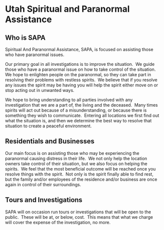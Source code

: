 # Utah Spiritual and Paranormal Assistance

## Who is SAPA

Spiritual And Paranormal Assistance, SAPA, is focused on assisting those who have paranormal issues.

Our primary goal in all investigations is to improve the situation.  We guide those who have a paranormal issue on how to take control of the situation.  We hope to enlighten people on the paranormal, so they can take part in resolving their problems with restless spirits.  We believe that if you resolve any issues the spirit may be having you will help the spirit either move on or stop acting out in unwanted ways.

We hope to bring understanding to all parties involved with any investigation that we are a part of, the living and the deceased.  Many times spirits will act out because of a misunderstanding, or because there is something they wish to communicate.  Entering all locations we first find out what the situation is, and then we determine the best way to resolve that situation to create a peaceful environment.

## Residentials and Businesses

Our main focus is on assisting those who may be experiencing the paranormal causing distress in their life.  We not only help the location owners take control of their situation, but we also focus on helping the spirits.  We feel that the most beneficial outcome will be reached once you resolve things with the spirit.  Not only is the spirit finally able to find rest, but the family and/or employees of the residence and/or business are once again in control of their surroundings.

## Tours and Investigations

SAPA will on occasion run tours or investigations that will be open to the public.  These will be at, or below, cost.  This means that what we charge will cover the expense of the investigation, no more.
